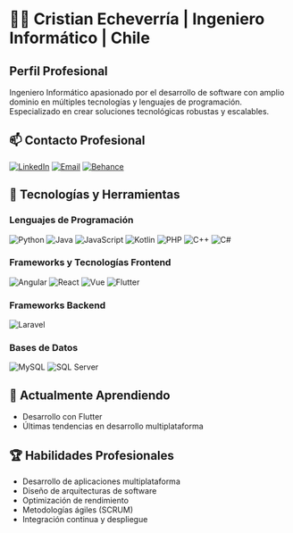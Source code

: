 # 👨‍💻 Cristian Echeverría | Ingeniero Informático | Chile
## Perfil Profesional
Ingeniero Informático apasionado por el desarrollo de software con amplio dominio en múltiples tecnologías y lenguajes de programación. Especializado en crear soluciones tecnológicas robustas y escalables.

## 📫 Contacto Profesional
[![LinkedIn](https://img.shields.io/badge/-LinkedIn-blue?style=flat-square&logo=Linkedin&logoColor=white)](https://www.linkedin.com/in/cristianecheverr%C3%AD%C3%A1/)
[![Email](https://img.shields.io/badge/-Email-red?style=flat-square&logo=Gmail&logoColor=white)](mailto:cristian.ignacioe@gmail.com)
[![Behance](https://img.shields.io/badge/-Behance-blue?style=flat-square&logo=behance&logoColor=white)](https://www.behance.net/cristiaechever6)

## 🚀 Tecnologías y Herramientas

### Lenguajes de Programación
![Python](https://img.shields.io/badge/-Python-black?style=flat-square&logo=python)
![Java](https://img.shields.io/badge/-Java-black?style=flat-square&logo=java)
![JavaScript](https://img.shields.io/badge/-JavaScript-black?style=flat-square&logo=javascript)
![Kotlin](https://img.shields.io/badge/-Kotlin-black?style=flat-square&logo=kotlin)
![PHP](https://img.shields.io/badge/-PHP-black?style=flat-square&logo=php)
![C++](https://img.shields.io/badge/-C++-black?style=flat-square&logo=c%2B%2B)
![C#](https://img.shields.io/badge/-C%23-black?style=flat-square&logo=csharp)

### Frameworks y Tecnologías Frontend
![Angular](https://img.shields.io/badge/-Angular-black?style=flat-square&logo=angular)
![React](https://img.shields.io/badge/-React-black?style=flat-square&logo=react)
![Vue](https://img.shields.io/badge/-Vue.js-black?style=flat-square&logo=vue.js)
![Flutter](https://img.shields.io/badge/-Flutter-black?style=flat-square&logo=flutter)

### Frameworks Backend
![Laravel](https://img.shields.io/badge/-Laravel-black?style=flat-square&logo=laravel)

### Bases de Datos
![MySQL](https://img.shields.io/badge/-MySQL-black?style=flat-square&logo=mysql)
 ![SQL Server](https://img.shields.io/badge/-SQL%20Server-black?style=flat-square&logo=microsoft-sql-server)

## 🌱 Actualmente Aprendiendo
- Desarrollo con Flutter
- Últimas tendencias en desarrollo multiplataforma

## 🏆 Habilidades Profesionales
- Desarrollo de aplicaciones multiplataforma
- Diseño de arquitecturas de software
- Optimización de rendimiento
- Metodologías ágiles (SCRUM)
- Integración continua y despliegue
